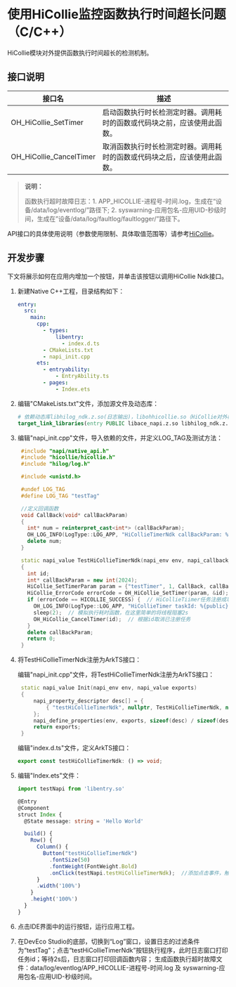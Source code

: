 # 使用HiCollie监控函数执行时间超长问题（C/C++）

HiCollie模块对外提供函数执行时间超长的检测机制。

## 接口说明
| 接口名                          | 描述                              |
| ------------------------------  | --------------------------------- |
| OH_HiCollie_SetTimer | 启动函数执行时长检测定时器。调用耗时的函数或代码块之前，应该使用此函数。          |
| OH_HiCollie_CancelTimer | 取消函数执行时长检测定时器。调用耗时的函数或代码块之后，应该使用此函数。       |

> **说明：**
>
> 函数执行超时故障日志：1. APP_HICOLLIE-进程号-时间.log，生成在“设备/data/log/eventlog/”路径下; 2. syswarning-应用包名-应用UID-秒级时间，生成在”设备/data/log/faultlog/faultlogger/”路径下。


API接口的具体使用说明（参数使用限制、具体取值范围等）请参考[HiCollie](../reference/apis-performance-analysis-kit/_hi_hicollie.md)。

## 开发步骤
下文将展示如何在应用内增加一个按钮，并单击该按钮以调用HiCollie Ndk接口。

1. 新建Native C++工程，目录结构如下：

   ```yml
   entry:
     src:
       main:
         cpp:
           - types:
               libentry:
                 - index.d.ts
           - CMakeLists.txt
           - napi_init.cpp
         ets:
           - entryability:
               - EntryAbility.ts
           - pages:
               - Index.ets
   ```

2. 编辑"CMakeLists.txt"文件，添加源文件及动态库：

   ```cmake
   # 依赖动态库libhilog_ndk.z.so(日志输出)，libohhicollie.so（HiCollie对外检测接口）
   target_link_libraries(entry PUBLIC libace_napi.z.so libhilog_ndk.z.so libohhicollie.so)
   ```

3. 编辑"napi_init.cpp"文件，导入依赖的文件，并定义LOG_TAG及测试方法：

   ```c++
    #include "napi/native_api.h"
    #include "hicollie/hicollie.h"
    #include "hilog/log.h"

    #include <unistd.h>

    #undef LOG_TAG
    #define LOG_TAG "testTag"

    //定义回调函数
    void CallBack(void* callBackParam)
    {
      int* num = reinterpret_cast<int*> (callBackParam);
      OH_LOG_INFO(LogType::LOG_APP, "HiCollieTimerNdk callBackParam: %{public}d", *num);  // 回调函数中打印日志
      delete num;
    }

    static napi_value TestHiCollieTimerNdk(napi_env env, napi_callback_info info)
    {
      int id;
      int* callBackParam = new int(2024);
      HiCollie_SetTimerParam param = {"testTimer", 1, CallBack, callBackParam, HiCollie_Flag::HICOLLIE_FLAG_LOG};  // 设置HiCollieTimer 参数（Timer任务名，超时时间，回调函数，回调函数参数，超时发生后行为）
      HiCollie_ErrorCode errorCode = OH_HiCollie_SetTimer(param, &id);  // 注册HiCollieTimer函数执行时长超时检测一次性任务
      if (errorCode == HICOLLIE_SUCCESS) {  // HiCollieTiimer任务注册成功
        OH_LOG_INFO(LogType::LOG_APP, "HiCollieTimer taskId: %{public}d", id); // 打印任务id
        sleep(2);  // 模拟执行耗时函数，在这里简单的将线程阻塞2s
        OH_HiCollie_CancelTimer(id);  // 根据id取消已注册任务
      }
      delete callBackParam;
      return 0;
    }
   ```

4. 将TestHiCollieTimerNdk注册为ArkTS接口：

   编辑"napi_init.cpp"文件，将TestHiCollieTimerNdk注册为ArkTS接口：

   ```c++
    static napi_value Init(napi_env env, napi_value exports)
    {
        napi_property_descriptor desc[] = {
            { "testHiCollieTimerNdk", nullptr, TestHiCollieTimerNdk, nullptr, nullptr, nullptr, napi_default, nullptr }
        };
        napi_define_properties(env, exports, sizeof(desc) / sizeof(desc[0]), desc);
        return exports;
    }
   ```

   编辑"index.d.ts"文件，定义ArkTS接口：

   ```typescript
   export const testHiCollieTimerNdk: () => void;
   ```

5. 编辑"Index.ets"文件：

   ```ts
   import testNapi from 'libentry.so'
   
   @Entry
   @Component
   struct Index {
     @State message: string = 'Hello World'
   
     build() {
       Row() {
         Column() {
           Button("testHiCollieTimerNdk")
             .fontSize(50)
             .fontWeight(FontWeight.Bold)
             .onClick(testNapi.testHiCollieTimerNdk);  //添加点击事件，触发testHiCollieTimerNdk方法。
         }
         .width('100%')
       }
       .height('100%')
     }
   }
   ```

6. 点击IDE界面中的运行按钮，运行应用工程。

7. 在DevEco Studio的底部，切换到“Log”窗口，设置日志的过滤条件为“testTag”；点击“testHiCollieTimerNdk”按钮执行程序，此时日志窗口打印任务id；等待2s后，日志窗口打印回调函数内容；
   生成函数执行超时故障文件：data/log/eventlog/APP_HICOLLIE-进程号-时间.log 及 syswarning-应用包名-应用UID-秒级时间。